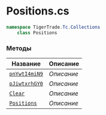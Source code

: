 
# Positions.cs
```csharp
namespace TigerTrade.Tc.Collections  
    class Positions
```

### Методы
| Название | Описание |
| --- | --- |
| [`pnYwtI4miN9`](./Методы/pnYwtI4miN9.md) | *Описание* |
| [`pJiwtxrhGY0`](./Методы/pJiwtxrhGY0.md) | *Описание* |
| [`Clear`](./Методы/Clear.md) | *Описание* |
| [`Positions`](./Методы/Positions.md) | *Описание* |
